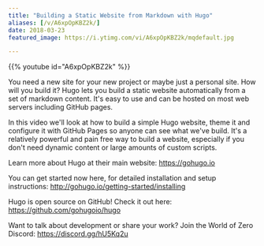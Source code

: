 ```yaml
---
title: "Building a Static Website from Markdown with Hugo"
aliases: [/v/A6xpOpKBZ2k/]
date: 2018-03-23
featured_image: https://i.ytimg.com/vi/A6xpOpKBZ2k/mqdefault.jpg

---
```


{{% youtube id="A6xpOpKBZ2k" %}}

You need a new site for your new project or maybe just a personal site. How will you build it? Hugo lets you build a static website automatically from a set of markdown content. It's easy to use and can be hosted on most web servers including GitHub pages.

In this video we'll look at how to build a simple Hugo website, theme it and configure it with GitHub Pages so anyone can see what we've build. It's a relatively powerful and pain free way to build a website, especially if you don't need dynamic content or large amounts of custom scripts.

Learn more about Hugo at their main website: https://gohugo.io

You can get started now here, for detailed installation and setup instructions: http://gohugo.io/getting-started/installing

Hugo is open source on GitHub! Check it out here: https://github.com/gohugoio/hugo

Want to talk about development or share your work? Join the World of Zero Discord: https://discord.gg/hU5Kq2u